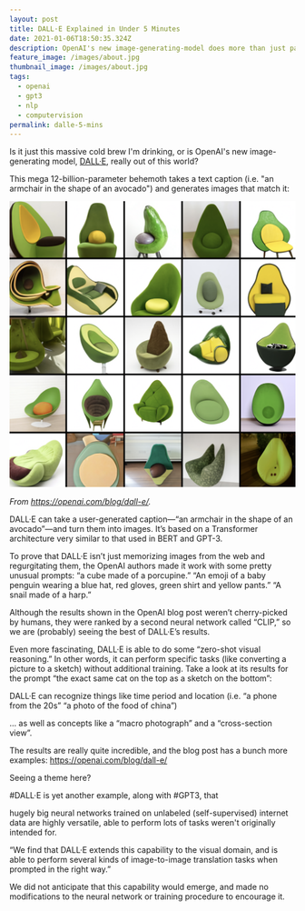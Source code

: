 ```yaml
---
layout: post
title: DALL·E Explained in Under 5 Minutes
date: 2021-01-06T18:50:35.324Z
description: OpenAI's new image-generating-model does more than just paint the world
feature_image: /images/about.jpg
thumbnail_image: /images/about.jpg
tags:
  - openai
  - gpt3
  - nlp
  - computervision
permalink: dalle-5-mins
---
```

Is it just this massive cold brew I'm drinking, or is OpenAI's new image-generating model, [DALL·E](https://openai.com/blog/dall-e/), really out of this world?

This mega 12-billion-parameter behemoth takes a text caption (i.e. "an armchair in the shape of an avocado") and generates images that match it:

![Generated images of avocado chairs](/images/screen-shot-2021-01-06-at-1.37.37-pm.png "Generated images of avocado chairs")

*From https://openai.com/blog/dall-e/.*



DALL·E can take a user-generated caption—“an armchair in the shape of an avocado”—and turn them into images. It’s based on a Transformer architecture very similar to that used in BERT and GPT-3.

To prove that DALL·E isn’t just memorizing images from the web and regurgitating them, the OpenAI authors made it work with some pretty unusual prompts: “a cube made of a porcupine.” “An emoji of a baby penguin wearing a blue hat, red gloves, green shirt and yellow pants.” “A snail made of a harp.”

Although the results shown in the OpenAI blog post weren’t cherry-picked by humans, they were ranked by a second neural network called “CLIP,” so we are (probably) seeing the best of DALL·E’s results.

Even more fascinating, DALL·E is able to do some “zero-shot visual reasoning.” In other words, it can perform specific tasks (like converting a picture to a sketch) without additional training. Take a look at its results for the prompt “the exact same cat on the top as a sketch on the bottom”:

DALL·E can recognize things like time period and location (i.e. “a phone from the 20s” “a photo of the food of china”) 

… as well as concepts like a “macro photograph” and a “cross-section view”.

The results are really quite incredible, and the blog post has a bunch more examples: <https://openai.com/blog/dall-e/>

Seeing a theme here?

\#DALL·E is yet another example, along with #GPT3, that 

hugely big neural networks trained on unlabeled (self-supervised) internet data are highly versatile, able to perform lots of tasks weren't originally intended for.

“We find that DALL·E extends this capability to the visual domain, and is able to perform several kinds of image-to-image translation tasks when prompted in the right way.”

We did not anticipate that this capability would emerge, and made no modifications to the neural network or training procedure to encourage it.